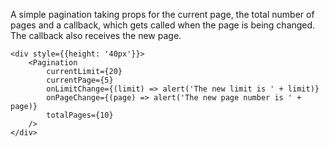 A simple pagination taking props for the current page, the total number of pages and a callback, which gets called
when the page is being changed. The callback also receives the new page.

    <div style={{height: '40px'}}>
        <Pagination
            currentLimit={20}
            currentPage={5}
            onLimitChange={(limit) => alert('The new limit is ' + limit)}
            onPageChange={(page) => alert('The new page number is ' + page)}
            totalPages={10}
        />
    </div>
